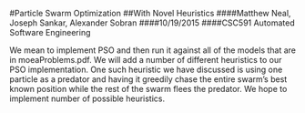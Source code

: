 #Particle Swarm Optimization
##With Novel Heuristics
####Matthew Neal, Joseph Sankar, Alexander Sobran
####10/19/2015
####CSC591 Automated Software Engineering

We mean to implement PSO and then run it against all of the models that are in moeaProblems.pdf.  We will add a number of different heuristics to our PSO implementation.  One such heuristic we have discussed is using one particle as a predator and having it greedily chase the entire swarm’s best known position while the rest of the swarm flees the predator.  We hope to implement   number of possible heuristics.
